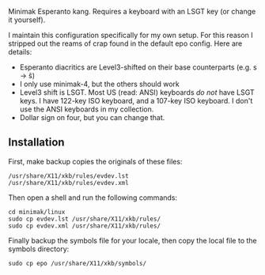 Minimak Esperanto kang. Requires a keyboard with an LSGT key (or change it yourself).

I maintain this configuration specifically for my own setup. For this reason I stripped out the reams of crap found in the default epo config.
Here are details:

* Esperanto diacritics are Level3-shifted on their base counterparts (e.g. s -> ŝ)
* I only use minimak-4, but the others should work
* Level3 shift is LSGT. Most US (read: ANSI) keyboards _do not_ have LSGT keys. I have 122-key ISO keyboard, and a 107-key ISO keyboard. I don't use the ANSI keyboards in my collection.
* Dollar sign on four, but you can change that.

Installation
------------

First, make backup copies the originals of these files:

~~~
/usr/share/X11/xkb/rules/evdev.lst
/usr/share/X11/xkb/rules/evdev.xml
~~~

Then open a shell and run the following commands:

~~~
cd minimak/linux
sudo cp evdev.lst /usr/share/X11/xkb/rules/
sudo cp evdev.xml /usr/share/X11/xkb/rules/
~~~

Finally backup the symbols file for your locale, then
copy the local file to the symbols directory:

~~~
sudo cp epo /usr/share/X11/xkb/symbols/
~~~

